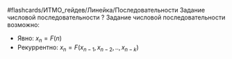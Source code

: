 #flashcards/ИТМО_гейдев/Линейка/Последовательности
Задание числовой последовательности
?
Задание числовой последовательности возможно:
 - Явно: $x_n = F(n)$
 - Рекуррентно: $x_n = F(x_{n-1}, x_{n-2}, .., x_{n-k})$

